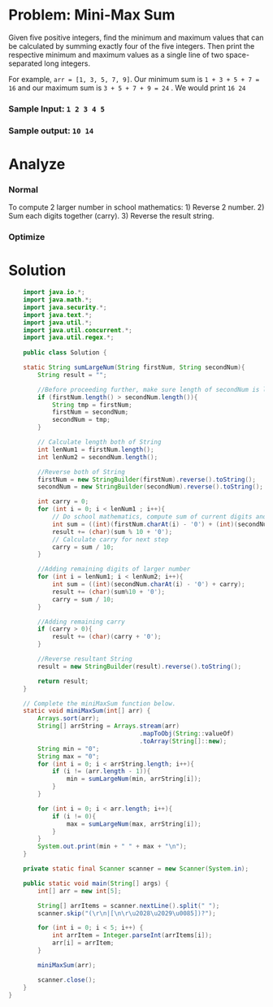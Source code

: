 # Problem: Mini-Max Sum

Given five positive integers, find the minimum and maximum values that can be calculated by summing exactly four of the five integers. Then print the respective minimum and maximum values as a single line of two space-separated long integers.

For example,  `arr = [1, 3, 5, 7, 9]`. Our minimum sum is `1 + 3 + 5 + 7 = 16` and our maximum sum is `3 + 5 + 7 + 9 = 24` . 
We would print `16 24`
### Sample Input:  `1 2 3 4 5`
### Sample output: `10 14`

# Analyze
### Normal
To compute 2 larger number in school mathematics:
	1) Reverse 2 number.
	2) Sum each digits together (carry).
	3) Reverse the result string.
### Optimize
# Solution
```java
    import java.io.*;
    import java.math.*;
    import java.security.*;
    import java.text.*;
    import java.util.*;
    import java.util.concurrent.*;
    import java.util.regex.*;
    
    public class Solution {

    static String sumLargeNum(String firstNum, String secondNum){
        String result = "";

        //Before proceeding further, make sure length of secondNum is larger.
        if (firstNum.length() > secondNum.length()){
            String tmp = firstNum;
            firstNum = secondNum;
            secondNum = tmp;
        }

        // Calculate length both of String
        int lenNum1 = firstNum.length();
        int lenNum2 = secondNum.length();

        //Reverse both of String
        firstNum = new StringBuilder(firstNum).reverse().toString();
        secondNum = new StringBuilder(secondNum).reverse().toString();

        int carry = 0;
        for (int i = 0; i < lenNum1 ; i++){
            // Do school mathematics, compute sum of current digits and carry
            int sum = ((int)(firstNum.charAt(i) - '0') + (int)(secondNum.charAt(i) - '0') + carry);
            result += (char)(sum % 10 + '0');
            // Calculate carry for next step
            carry = sum / 10;
        }

        //Adding remaining digits of larger number
        for (int i = lenNum1; i < lenNum2; i++){
            int sum = ((int)(secondNum.charAt(i) - '0') + carry);
            result += (char)(sum%10 + '0');
            carry = sum / 10;
        }

        //Adding remaining carry
        if (carry > 0){
            result += (char)(carry + '0');
        }

        //Reverse resultant String
        result = new StringBuilder(result).reverse().toString();

        return result;
    }

    // Complete the miniMaxSum function below.
    static void miniMaxSum(int[] arr) {
        Arrays.sort(arr);
        String[] arrString = Arrays.stream(arr)
                                    .mapToObj(String::valueOf)
                                    .toArray(String[]::new);
        String min = "0";
        String max = "0";
        for (int i = 0; i < arrString.length; i++){
            if (i != (arr.length - 1)){
                min = sumLargeNum(min, arrString[i]);
            }
        }

        for (int i = 0; i < arr.length; i++){
            if (i != 0){
                max = sumLargeNum(max, arrString[i]);
            }
        }
        System.out.print(min + " " + max + "\n");
    }

    private static final Scanner scanner = new Scanner(System.in);

    public static void main(String[] args) {
        int[] arr = new int[5];

        String[] arrItems = scanner.nextLine().split(" ");
        scanner.skip("(\r\n|[\n\r\u2028\u2029\u0085])?");

        for (int i = 0; i < 5; i++) {
            int arrItem = Integer.parseInt(arrItems[i]);
            arr[i] = arrItem;
        }

        miniMaxSum(arr);

        scanner.close();
    }
}
```
